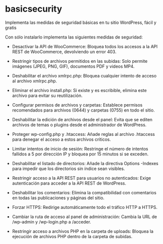 # basicsecurity
Implementa las medidas de seguridad básicas en tu sitio WordPress, fácil y gratis

Con sólo instalarlo implementa las siguientes medidas de seguridad:



- Desactivar la API de WooCommerce: Bloquea todos los accesos a la API REST de WooCommerce, devolviendo un error 403.

- Restringir tipos de archivos permitidos en las subidas: Solo permite imágenes (JPEG, PNG, GIF), documentos PDF y videos MP4.

- Deshabilitar el archivo xmlrpc.php: Bloquea cualquier intento de acceso al archivo xmlrpc.php.

- Eliminar el archivo install.php: Si existe y es escribible, elimina este archivo para evitar su reutilización.

- Configurar permisos de archivos y carpetas: Establece permisos recomendados para archivos (0644) y carpetas (0755) en todo el sitio.

- Deshabilitar la edición de archivos desde el panel: Evita que se editen archivos de temas o plugins desde el administrador de WordPress.

- Proteger wp-config.php y .htaccess: Añade reglas al archivo .htaccess para denegar el acceso a estos archivos críticos.

- Limitar intentos de inicio de sesión: Restringe el número de intentos fallidos a 5 por dirección IP y bloquea por 15 minutos si se exceden.

- Deshabilitar el listado de directorios: Añade la directiva Options -Indexes para impedir que los directorios sin índice sean visibles.

- Restringir acceso a la API REST para usuarios no autenticados: Exige autenticación para acceder a la API REST de WordPress.

- Deshabilitar los comentarios: Elimina la compatibilidad con comentarios en todas las publicaciones y páginas del sitio.

- Forzar HTTPS: Redirige automáticamente todo el tráfico HTTP a HTTPS.

- Cambiar la ruta de acceso al panel de administración: Cambia la URL de /wp-admin y /wp-login.php a /acceder.

- Restringir acceso a archivos PHP en la carpeta de uploads: Bloquea la ejecución de archivos PHP dentro de la carpeta de subidas.

